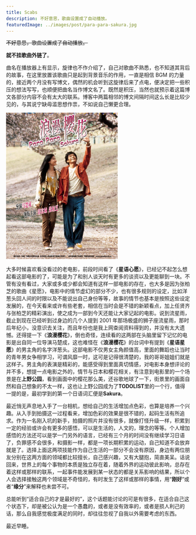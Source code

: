 ```yaml
---
title: Scabs
description: 不好意思，歌曲设置成了自动播放。
featuredImage: ../images/post/para-para-sakura.jpg
---
```


<del>不好意思，歌曲设置成了自动播放。</del>

**就不挂歌曲外链了**。

曲名在播放器上有显示，旋律也不作介绍了，自己对歌曲不熟悉，也不知道其背后的故事，在这里放置该歌曲只是起到背景音乐的作用，一直是相信 BGM 的力量的，接近两个月没有写博文，偶然的机会听到这旋律后来了点电，便决定把一些积压的想法写写，也顺便把曲名当作博文名了。既然是积压，当然也就预示着这篇博文各部分内容不会有太大的联系。博客中两篇相邻的博文间隔时间这么长是比较少见的，与其说宁缺毋滥思想作祟，不如说自己懒更合理。

![Para Para Sakura](/images/post/para-para-sakura.jpg)

大多时候喜欢看没看过的老电影，前段时间看了《**星语心愿**》，已经记不起怎么想起看这部电影的了，可能是为了和别人谈天时有更多的谈资以及更能聊到一块。不管有没有看过，大家或多或少都会知道有这样一部电影的存在，也大多是因为张柏芝的歌曲《星愿》，电影中的情节虚幻的部分不少，也有很多规则的设定，比如洋葱头回人间的时限以及不能说出自己身份等等，故事的情节也基本是按照这些设定发展的，在今天看来或许有些老套，相信在当时会是不错的新颖看点，加上任贤齐与张柏芝的精彩演出，使之成为一部到今天还能让大家记起的电影。说到流星雨，截止到现在已经听到过身边的几个人提到 2001 年那场极盛的狮子座流星雨，那时后年纪小，没意识去关注，而且年份也是我上网查阅资料得到的，并没有太大遗憾。还得提一下《**浪漫樱花**》，倒也奇怪，连续看的这两部在头脑里留下记忆的电影是出自同一位导演马楚成，这也难怪在《**浪漫樱花**》的台词中有提到《**星语星愿**》的男主角的名字洋葱头。这部电影不仅男女主角颜值高，里面的舞蹈也让当时的青年男女争相学习，可谓风靡一时，这可是记得很清楚的，我的哥哥姐姐们就是这样子。男主角的表演是精彩的，能感受得到里面真切情感，对电影本身想评论的并不多，想提一点电影之外的，情节与日本和樱花相关，有注意到电影里的一个场景是在**上野公园**，看到画面中的樱花那么美，还谷歌地球了一下，街景里的画面自然和自己想象的不太一样，这也让上野公园成为了**TODOLIST**里的一个行，值得一提的是，最初学到的第一个日语词汇便是**Sakura**。

最近悄无声息地入手了一台相机，想给自己的生活增加点色彩，也算是培养一个兴趣。从入手到拍摄这一过程看来，增加色彩的效果是很不错的，起码生活有所追求。作为一名刚入坑的新手，拍摄的照片并没有很多，就像打怪升级一样，积累到一定的经验或许会有更多的感悟，可以是生活的，人文的，理念的等等。个人增加感悟的方法还可以是学一门另外的语言，已经有三个月的时间没有继续学习日语了，负罪感不会很多，和摄影一样，都是一项长期积累的运动，自己知道不会放弃就是了。选择上面这两项技能作为自己生活的一部分不会没有原因，身边有两位朋友分别在这两方面的领域都比较擅长，自己感兴趣，又有大腿抱，简直美呆。话说回来，世界上的每个事物的本质是独立存在着，随着外界的运动彼此影响，总存在着这样或那样的联系，一起事件能发展到某一状态的都是关系影响的结果，所以个人会选择接触这两个领域是不奇怪的，有时发生了这样或那样的事情，用“**刚好**”或者“**缘分**”来解释也未尝不可。

总能听到“适合自己的才是最好的”，这个话题能讨论的可是有很多，在适合自己这个状态下，却是被公认为是一个愚蠢的，或者是没有效率的，或者是损人利己的话，那么自我感觉极度满足的同时，却往往忽视了自我以外需要考虑的东西。

最近早睡。
